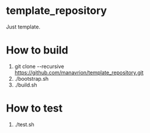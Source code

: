 # template_repository
Just template.

# How to build

1. git clone --recursive https://github.com/manavrion/template_repository.git
2. ./bootstrap.sh
3. ./build.sh

# How to test

1. ./test.sh

